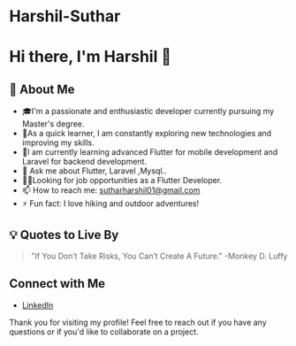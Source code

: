 # Harshil-Suthar
# Hi there, I'm Harshil 👋

## 🚀 About Me
- 🎓I'm a passionate and enthusiastic developer currently pursuing my Master's degree.
- 🌱As a quick learner, I am constantly exploring new technologies and improving my skills.
- 👀I am currently learning advanced Flutter for mobile development and Laravel for backend development.
- 💬 Ask me about Flutter, Laravel ,Mysql..
- 👯‍♂️Looking for job opportunities as a Flutter Developer.
- 📫 How to reach me: sutharharshil01@gmail.com
- ⚡ Fun fact: I love hiking and outdoor adventures!

 ## 💡 Quotes to Live By
> "If You Don’t Take Risks, You Can’t Create A Future." -Monkey D. Luffy

## Connect with Me
- [LinkedIn](https://www.linkedin.com/in/harshil-suthar-/)

Thank you for visiting my profile! Feel free to reach out if you have any questions or if you'd like to collaborate on a project.
